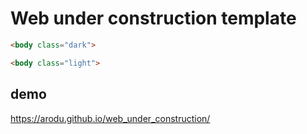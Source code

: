 # Web under construction template

```html
<body class="dark">

<body class="light">
```

## demo
https://arodu.github.io/web_under_construction/
